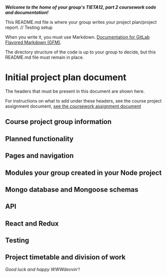 ***Welcome to the home of your group's TIETA12, part 2 coursework code and documentation!***

This README.md file is where your group writes your project plan/project report.
// Testing setup

When you write it, you must use Markdown. [Documentation for GitLab Flavored Markdown (GFM)](https://docs.gitlab.com/ee/user/markdown.html).

The directory structure of the code is up to your group to decide, but this README.md file must remain in place.


# Initial project plan document
The headers that must be present in this document are shown here. 

For instructions on what to add under these headers, see the course project assignment document, [see the coursework assignment document](https://docs.google.com/document/d/1ctG6mURrs1WlqwwPnMOFE_mSIEhZVCjp2XGefAZMdxQ/edit#heading=h.vsanic5plbto)

## Course project group information    
## Planned functionality    
## Pages and navigation    
## Modules your group created in your Node project    
## Mongo database and Mongoose schemas    
## API
## React and Redux
## Testing    
## Project timetable and division of work    


*Good luck and happy WWWdevvin’!*
